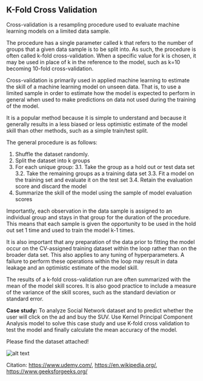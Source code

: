 ## K-Fold Cross Validation

Cross-validation is a resampling procedure used to evaluate machine learning models on a limited data sample.

The procedure has a single parameter called k that refers to the number of groups that a given data sample is to be split into. As such, the procedure is often called k-fold cross-validation. When a specific value for k is chosen, it may be used in place of k in the reference to the model, such as k=10 becoming 10-fold cross-validation.

Cross-validation is primarily used in applied machine learning to estimate the skill of a machine learning model on unseen data. That is, to use a limited sample in order to estimate how the model is expected to perform in general when used to make predictions on data not used during the training of the model.

It is a popular method because it is simple to understand and because it generally results in a less biased or less optimistic estimate of the model skill than other methods, such as a simple train/test split.

The general procedure is as follows:

1. Shuffle the dataset randomly.
2. Split the dataset into k groups
3. For each unique group:
3.1. Take the group as a hold out or test data set
3.2. Take the remaining groups as a training data set
3.3. Fit a model on the training set and evaluate it on the test set
3.4. Retain the evaluation score and discard the model
4. Summarize the skill of the model using the sample of model evaluation scores

Importantly, each observation in the data sample is assigned to an individual group and stays in that group for the duration of the procedure. This means that each sample is given the opportunity to be used in the hold out set 1 time and used to train the model k-1 times.

It is also important that any preparation of the data prior to fitting the model occur on the CV-assigned training dataset within the loop rather than on the broader data set. This also applies to any tuning of hyperparameters. A failure to perform these operations within the loop may result in data leakage and an optimistic estimate of the model skill.

The results of a k-fold cross-validation run are often summarized with the mean of the model skill scores. It is also good practice to include a measure of the variance of the skill scores, such as the standard deviation or standard error.

**Case study:** To analyze Social Network dataset and to predict whether the user will click on the ad and buy the SUV. Use Kernel Principal Component Analysis model to solve this case study and use K-fold cross validation to test the model and finally calculate the mean accuracy of the model.

Please find the dataset attached!

![alt text](https://github.com/prtk1306/MachineLearning/blob/master/ML%20Logo.PNG "Machine Learning")

Citation: https://www.udemy.com/, https://en.wikipedia.org/, https://www.geeksforgeeks.org/